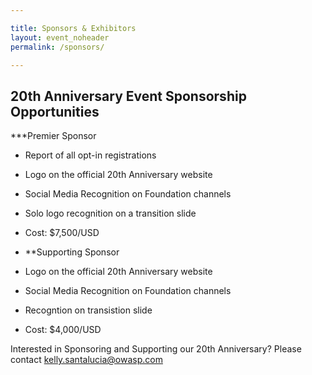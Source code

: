 ```yaml
---

title: Sponsors & Exhibitors
layout: event_noheader
permalink: /sponsors/

---
```


## 20th Anniversary Event Sponsorship Opportunities 

***Premier Sponsor
 * Report of all opt-in registrations 
 * Logo on the official 20th Anniversary website
 * Social Media Recognition on Foundation channels
 * Solo logo recognition on a transition slide
 * Cost: $7,500/USD

* **Supporting Sponsor
 * Logo on the official 20th Anniversary website
 * Social Media Recognition on Foundation channels
 * Recogntion on transistion slide
 * Cost: $4,000/USD

Interested in Sponsoring and Supporting our 20th Anniversary? Please contact <kelly.santalucia@owasp.com> 
